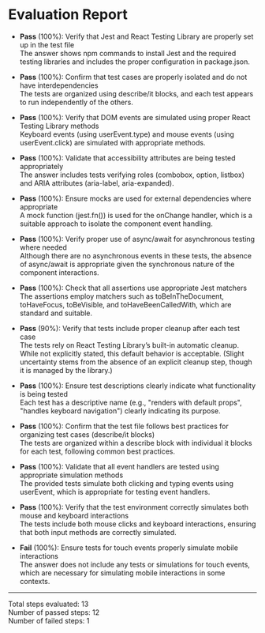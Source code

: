 # Evaluation Report

- **Pass** (100%): Verify that Jest and React Testing Library are properly set up in the test file  
  The answer shows npm commands to install Jest and the required testing libraries and includes the proper configuration in package.json.

- **Pass** (100%): Confirm that test cases are properly isolated and do not have interdependencies  
  The tests are organized using describe/it blocks, and each test appears to run independently of the others.

- **Pass** (100%): Verify that DOM events are simulated using proper React Testing Library methods  
  Keyboard events (using userEvent.type) and mouse events (using userEvent.click) are simulated with appropriate methods.

- **Pass** (100%): Validate that accessibility attributes are being tested appropriately  
  The answer includes tests verifying roles (combobox, option, listbox) and ARIA attributes (aria-label, aria-expanded).

- **Pass** (100%): Ensure mocks are used for external dependencies where appropriate  
  A mock function (jest.fn()) is used for the onChange handler, which is a suitable approach to isolate the component event handling.

- **Pass** (100%): Verify proper use of async/await for asynchronous testing where needed  
  Although there are no asynchronous events in these tests, the absence of async/await is appropriate given the synchronous nature of the component interactions.

- **Pass** (100%): Check that all assertions use appropriate Jest matchers  
  The assertions employ matchers such as toBeInTheDocument, toHaveFocus, toBeVisible, and toHaveBeenCalledWith, which are standard and suitable.

- **Pass** (90%): Verify that tests include proper cleanup after each test case  
  The tests rely on React Testing Library’s built-in automatic cleanup. While not explicitly stated, this default behavior is acceptable. (Slight uncertainty stems from the absence of an explicit cleanup step, though it is managed by the library.)

- **Pass** (100%): Ensure test descriptions clearly indicate what functionality is being tested  
  Each test has a descriptive name (e.g., "renders with default props", "handles keyboard navigation") clearly indicating its purpose.

- **Pass** (100%): Confirm that the test file follows best practices for organizing test cases (describe/it blocks)  
  The tests are organized within a describe block with individual it blocks for each test, following common best practices.

- **Pass** (100%): Validate that all event handlers are tested using appropriate simulation methods  
  The provided tests simulate both clicking and typing events using userEvent, which is appropriate for testing event handlers.

- **Pass** (100%): Verify that the test environment correctly simulates both mouse and keyboard interactions  
  The tests include both mouse clicks and keyboard interactions, ensuring that both input methods are correctly simulated.

- **Fail** (100%): Ensure tests for touch events properly simulate mobile interactions  
  The answer does not include any tests or simulations for touch events, which are necessary for simulating mobile interactions in some contexts.

---

Total steps evaluated: 13  
Number of passed steps: 12  
Number of failed steps: 1